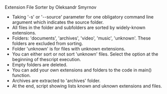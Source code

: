 Extension File Sorter by Oleksandr Smyrnov

- Taking '-s' or '--source' parameter for one obligatory command line argument which indicates the source folder.
- All files in the folder and subfolders are sorted by widely-known extensions.
- Folders: 'documents', 'archives', 'video', 'music', 'unknown'. These folders are excluded from sorting.
- Folder 'unknown' is for files with unknown extensions.
- You can either sort or not sort 'unknown' files. Select the option at the beginning of thescript execution.
- Empty folders are deleted.
- You can add your own extensions and folders to the code in main() function.
- Archives are extracted to 'archives' folder.
- At the end, script showing lists known and uknown extensions and files.